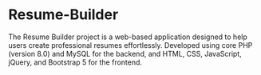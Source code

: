 # Resume-Builder
The Resume Builder project is a web-based application designed to help users create professional resumes effortlessly. Developed using core PHP (version 8.0) and MySQL for the backend, and HTML, CSS, JavaScript, jQuery, and Bootstrap 5 for the frontend. 
